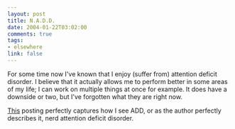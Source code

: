 ```yaml
--- 
layout: post
title: N.A.D.D.
date: 2004-01-22T03:02:00
comments: true
tags:
- elsewhere
link: false
---
```

For some time now I've known that I enjoy (suffer from) attention deficit disorder. I believe that it actually allows me to perform better in some areas of my life; I can work on multiple things at once for example. It does have a downside or two, but I've forgotten what they are right now. <grin></grin>

<a href="http://www.randsinrepose.com/archives/2003/07/10/nadd.html" title="NADD explained">This</a> posting perfectly captures how I see ADD, or as the author perfectly describes it, nerd attention deficit disorder.
